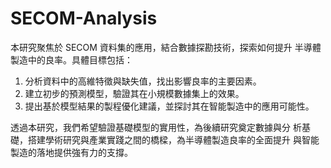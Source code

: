 # SECOM-Analysis

本研究聚焦於 SECOM 資料集的應用，結合數據探勘技術，探索如何提升
半導體製造中的良率。具體目標包括： 

1. 分析資料中的高維特徵與缺失值，找出影響良率的主要因素。 
2. 建立初步的預測模型，驗證其在小規模數據集上的效果。
3. 提出基於模型結果的製程優化建議，並探討其在智能製造中的應用可能性。

透過本研究，我們希望驗證基礎模型的實用性，為後續研究奠定數據與分
析基礎，搭建學術研究與產業實踐之間的橋樑，為半導體製造良率的全面提升
與智能製造的落地提供強有力的支撐。

